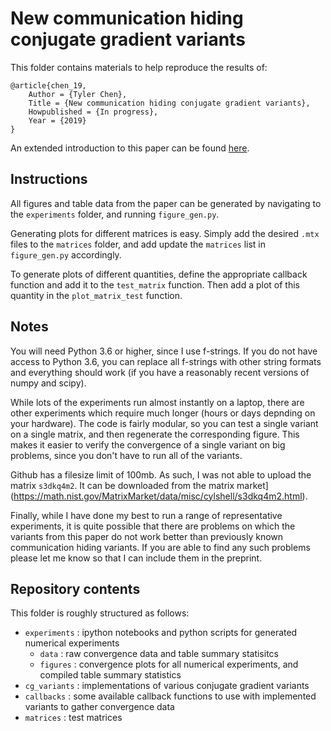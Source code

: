 # New communication hiding conjugate gradient variants

This folder contains materials to help reproduce the results of:

    @article{chen_19,
        Author = {Tyler Chen},
        Title = {New communication hiding conjugate gradient variants},
        Howpublished = {In progress},
        Year = {2019}
    }

An extended introduction to this paper can be found [here](http://chen.pw/research/publications/chen_19.html).


## Instructions
All figures and table data from the paper can be generated by navigating to the `experiments` folder, and running `figure_gen.py`.

Generating plots for different matrices is easy. 
Simply add the desired `.mtx` files to the `matrices` folder, and add update the `matrices` list in `figure_gen.py` accordingly. 

To generate plots of different quantities, define the appropriate callback function and add it to the `test_matrix` function.
Then add a plot of this quantity in the `plot_matrix_test` function.  


## Notes
You will need Python 3.6 or higher, since I use f-strings.
If you do not have access to Python 3.6, you can replace all f-strings with other string formats and everything should work (if you have a reasonably recent versions of numpy and scipy).

While lots of the experiments run almost instantly on a laptop, there are other experiments which require much longer (hours or days depnding on your hardware).
The code is fairly modular, so you can test a single variant on a single matrix, and then regenerate the corresponding figure.
This makes it easier to verify the convergence of a single variant on big problems, since you don't have to run all of the variants.

Github has a filesize limit of 100mb.
As such, I was not able to upload the matrix `s3dkq4m2`. It can be downloaded from the matrix market](https://math.nist.gov/MatrixMarket/data/misc/cylshell/s3dkq4m2.html).

Finally, while I have done my best to run a range of representative experiments, it is quite possible that there are problems on which the variants from this paper do not work better than previously known communication hiding variants. 
If you are able to find any such problems please let me know so that I can include them in the preprint.


## Repository contents

This folder is roughly structured as follows:

- `experiments` : ipython notebooks and python scripts for generated numerical experiments
    - `data` : raw convergence data and table summary statisitcs
    - `figures` : convergence plots for all numerical experiments, and compiled table summary statistics
- `cg_variants` : implementations of various conjugate gradient variants
- `callbacks` : some available callback functions to use with implemented variants to gather convergence data
- `matrices` : test matrices
